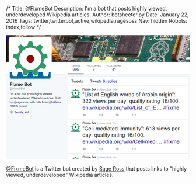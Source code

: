 /*
Title: @FixmeBot
Description: I'm a bot that posts highly viewed, underdeveloped Wikipedia articles.
Author: botsheeter.py
Date: January 22, 2016
Tags: twitter,twitterbot,active,wikipedia,ragesoss
Nav: hidden
Robots: index,follow
*/

[![](/content/bots/twitterbots/images/FixmeBot.png)](https://twitter.com/FixmeBot)

[@FixmeBot](https://twitter.com/FixmeBot) is a Twitter bot created by [Sage Ross](https://twitter.com/ragesoss) that posts links to "highly viewed, underdeveloped" Wikipedia articles.
